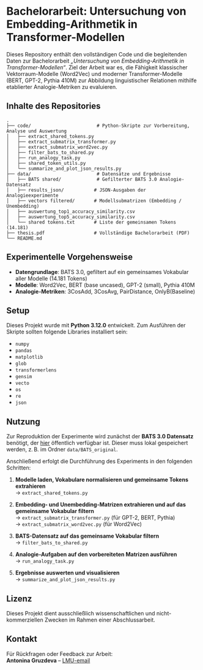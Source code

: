 # Bachelorarbeit: Untersuchung von Embedding-Arithmetik in Transformer-Modellen

Dieses Repository enthält den vollständigen Code und die begleitenden Daten zur Bachelorarbeit *„Untersuchung von Embedding-Arithmetik in Transformer-Modellen“*. Ziel der Arbeit war es, die Fähigkeit klassischer Vektorraum-Modelle (Word2Vec) und moderner Transformer-Modelle (BERT, GPT-2, Pythia 410M) zur Abbildung linguistischer Relationen mithilfe etablierter Analogie-Metriken zu evaluieren.

## Inhalte des Repositories

```
.
├── code/                        # Python-Skripte zur Vorbereitung, Analyse und Auswertung
│   ├── extract_shared_tokens.py
│   ├── extract_submatrix_transformer.py
│   ├── extract_submatrix_word2vec.py
│   ├── filter_bats_to_shared.py
│   ├── run_analogy_task.py
│   ├── shared_token_utils.py
│   └── summarize_and_plot_json_results.py
├── data/                        # Datensätze und Ergebnisse
│   ├── BATS shared/             # Gefilterter BATS 3.0 Analogie-Datensatz
│   ├── results_json/           # JSON-Ausgaben der Analogieexperimente
│   ├── vectors filtered/       # Modellsubmatrizen (Embedding / Unembedding)
│   ├── auswertung_top1_accuracy_similarity.csv
│   ├── auswertung_top5_accuracy_similarity.csv
│   └── shared tokens.txt       # Liste der gemeinsamen Tokens (14.181)
├── thesis.pdf                  # Vollständige Bachelorarbeit (PDF)
└── README.md                   
```

## Experimentelle Vorgehensweise

- **Datengrundlage**: BATS 3.0, gefiltert auf ein gemeinsames Vokabular aller Modelle (14.181 Tokens)
- **Modelle**: Word2Vec, BERT (base uncased), GPT-2 (small), Pythia 410M
- **Analogie-Metriken**: 3CosAdd, 3CosAvg, PairDistance, OnlyB(Baseline)

## Setup

Dieses Projekt wurde mit **Python 3.12.0** entwickelt. Zum Ausführen der Skripte sollten folgende Libraries installiert sein:

- `numpy`
- `pandas`
- `matplotlib`
- `glob`
- `transformerlens`
- `gensim`
- `vecto`
- `os`
- `re`
- `json`

## Nutzung

Zur Reproduktion der Experimente wird zunächst der **BATS 3.0 Datensatz** benötigt, der [hier](https://u.pcloud.link/publink/show?code=XZOn0J7Z8fzFMt7Tw1mGS6uI1SYfCfTyJQTV) öffentlich verfügbar ist. Dieser muss lokal gespeichert werden, z. B. im Ordner `data/BATS_original`.

Anschließend erfolgt die Durchführung des Experiments in den folgenden Schritten:

1. **Modelle laden, Vokabulare normalisieren und gemeinsame Tokens extrahieren**  
   → `extract_shared_tokens.py`

2. **Embedding- und Unembedding-Matrizen extrahieren und auf das gemeinsame Vokabular filtern**  
   → `extract_submatrix_transformer.py` (für GPT-2, BERT, Pythia)  
   → `extract_submatrix_word2vec.py` (für Word2Vec)

3. **BATS-Datensatz auf das gemeinsame Vokabular filtern**  
   → `filter_bats_to_shared.py`

4. **Analogie-Aufgaben auf den vorbereiteten Matrizen ausführen**  
   → `run_analogy_task.py`

5. **Ergebnisse auswerten und visualisieren**  
   → `summarize_and_plot_json_results.py`


## Lizenz

Dieses Projekt dient ausschließlich wissenschaftlichen und nicht-kommerziellen Zwecken im Rahmen einer Abschlussarbeit.

## Kontakt

Für Rückfragen oder Feedback zur Arbeit:  
**Antonina Gruzdeva** – [LMU-email](Antonina.Gruzdeva@campus.lmu.de)

